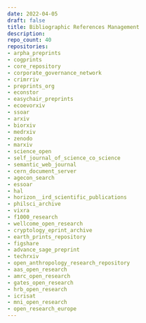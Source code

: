 ```yaml
---
date: 2022-04-05
draft: false
title: Bibliographic References Management
description:
repo_count: 40
repositories:
- arpha_preprints
- cogprints
- core_repository
- corporate_governance_network
- crimrriv
- preprints_org
- econstor
- easychair_preprints
- ecoevorxiv
- ssoar
- arxiv
- biorxiv
- medrxiv
- zenodo
- marxiv
- science_open
- self_journal_of_science_co_science
- semantic_web_journal
- cern_document_server
- agecon_search
- essoar
- hal
- horizon__ird_scientific_publications
- philsci_archive
- vixra
- f1000_research
- wellcome_open_research
- cryptology_eprint_archive
- earth_prints_repository
- figshare
- advance_sage_preprint
- techrxiv
- open_anthropology_research_repository
- aas_open_research
- amrc_open_research
- gates_open_research
- hrb_open_research
- icrisat
- mni_open_research
- open_research_europe
---
```



